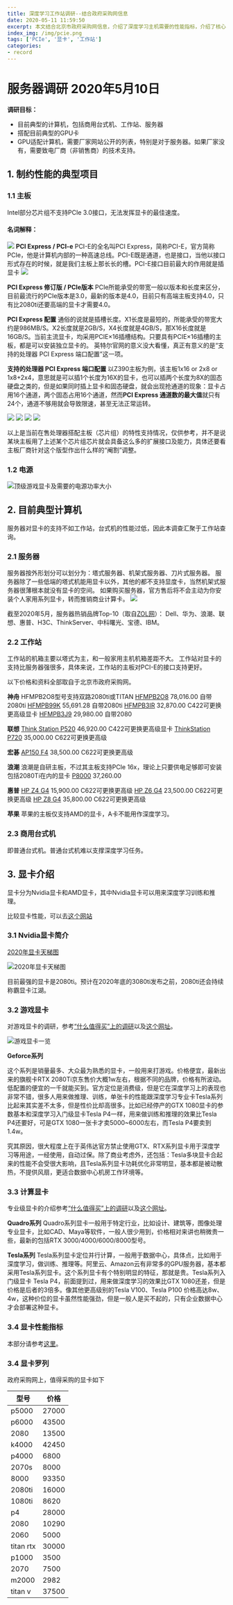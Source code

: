 ```yaml
---
title: 深度学习工作站调研--结合政府采购网信息
date: 2020-05-11 11:59:50
excerpt: 本文结合北京市政府采购网信息，介绍了深度学习主机需要的性能指标，介绍了核心厂家的工作站型号，总结了显卡的类别。
index_img: /img/pcie.png
tags: ['PCIe', '显卡', '工作站']
categories: 
- record
---
```


# 服务器调研 2020年5月10日

**调研目标：**
* 目前典型的计算机，包括商用台式机、工作站、服务器
* 搭配目前典型的GPU卡
* GPU适配计算机，需要厂家网站公开的列表，特别是对于服务器。如果厂家没有，需要致电厂商（非销售商）的技术支持。

## 1. 制约性能的典型项目

### 1.1 主板
Intel部分芯片组不支持PCIe 3.0接口，无法发挥显卡的最佳速度。

#### 名词解释：
![](深度学习工作站调研-结合政府采购网信息/2020-05-10-21-33-30.png)
**PCI Express / PCI-e**
PCI-E的全名叫PCI Express，简称PCI-E，官方简称PCIe，他是计算机内部的一种高速总线。PCI-E既是通道，也是接口，当他以接口形式存在的时候，就是我们主板上那长长的槽。PCI-E接口目前最大的作用就是插显卡
![](深度学习工作站调研-结合政府采购网信息/2020-05-10-21-32-30.png)

**PCI Express 修订版 / PCIe版本**
PCIe所能承受的带宽一般以版本和长度来区分，目前最流行的PCIe版本是3.0，最新的版本是4.0，目前只有高端主板支持4.0，只有比2080ti还要高端的显卡才需要4.0。

**PCI Express 配置**
通俗的说就是插槽长度。X1长度是最短的，所能承受的带宽大约是986MB/S。X2长度就是2GB/S，X4长度就是4GB/S，那X16长度就是16GB/S。当前主流显卡，均采用PCIE×16插槽结构。只要具有PCIE×16插槽的主板，都是可以安装独立显卡的。
英特尔官网的意义没大看懂，真正有意义的是“支持的处理器 PCI Express 端口配置”这一项。

**支持的处理器 PCI Express 端口配置**
以Z390主板为例，该主板1x16 or 2x8 or 1x8+2x4，意思就是可以插1个长度为16X的显卡，也可以插两个长度为8X的固态硬盘之类的，但是如果同时插上显卡和固态硬盘，就会出现抢通道的现象：显卡占用16个通道，两个固态占用16个通道，然而**PCI Express 通道数的最大值**就只有24个，通道不够用就会导致限速，甚至无法正常运转。

![](深度学习工作站调研-结合政府采购网信息/2020-05-10-22-13-34.png)
![](深度学习工作站调研-结合政府采购网信息/2020-05-10-22-13-57.png)
![](深度学习工作站调研-结合政府采购网信息/2020-05-10-22-14-07.png)
![](深度学习工作站调研-结合政府采购网信息/2020-05-10-22-14-15.png)

以上是当前在售处理器搭配主板（芯片组）的特性支持情况，仅供参考，并不是说某块主板用了上述某个芯片组芯片就会具备这么多的扩展接口及能力，具体还要看主板厂商针对这个版型作出什么样的“阉割”调整。

### 1.2 电源

![顶级游戏显卡及需要的电源功率大小](深度学习工作站调研-结合政府采购网信息/2020-05-10-22-11-24.png)

## 2. 目前典型计算机

服务器对显卡的支持不如工作站，台式机的性能过低，因此本调查汇聚于工作站查询。

### 2.1 服务器
服务器按外形划分可以划分为：塔式服务器、机架式服务器、刀片式服务器。
服务器除了一些低端的塔式机能用显卡以外，其他的都不支持显度卡，当然机架式服务器很薄根本就没有显卡的空间。
如果购买服务器，官方售后将不会主动为你安装个人家用系列显卡，转而推销商业计算卡。
![](深度学习工作站调研-结合政府采购网信息/2020-05-10-15-26-49.png)

截至2020年5月，服务器热销品牌Top-10（取自[ZOL网](http://top.zol.com.cn/compositor/server.html)）：
Dell、华为、浪潮、联想、惠普、H3C、ThinkServer、中科曙光、宝德、IBM。

### 2.2 工作站
工作站的机箱主要以塔式为主，和一般家用主机机箱差距不大。
工作站对显卡的支持比服务器强很多，具体来说，工作站的主板对PCI-E的接口支持更好。

以下价格和资料全部取自于北京市政府采购网。

**神舟**
HFMPB2O8型号支持双路2080ti或TITAN
[HFMPB2O8](http://114.255.53.119:81/bgpc_office_manage/produce/parmsInfo.htm?topPk=1r6e15444412038777n5&tiitPk=BG_002X&tioPk=)    78,016.00 自带2080ti
[HFMPB99K](http://114.255.53.119:81/bgpc_office_manage/produce/parmsInfo.htm?topPk=2g0v15681729710791z0&tiitPk=BG_002X&tioPk=)  55,691.28   自带2080ti
[HFMPB3IR](http://114.255.53.119:81/bgpc_office_manage/produce/parmsInfo.htm?topPk=6u7m15621197126648s6&tiitPk=BG_002X&tioPk=)  32,870.00   C422可更换更高级显卡
[HFMPB3J9](http://114.255.53.119:81/bgpc_office_manage/produce/parmsInfo.htm?topPk=8n5x15444417182251i6&tiitPk=BG_002X&tioPk=)  29,980.00   自带2080

**联想**
[Think Station P520](http://114.255.53.119:81/bgpc_office_manage/produce/parmsInfo.htm?topPk=6h7y15571256822209c5&tiitPk=BG_002X&tioPk=)   46,920.00    C422可更换更高级显卡
[ThinkStation P720](http://114.255.53.119:81/bgpc_office_manage/produce/parmsInfo.htm?topPk=1s8z15571265520623u2&tiitPk=BG_002X&tioPk=) 35,000.00   C622可更换更高级 

**宏碁**
[AP150 F4](http://114.255.53.119:81/bgpc_office_manage/produce/parmsInfo.htm?topPk=7w0g15281019011939v9&tiitPk=BG_002X&tioPk=) 38,500.00    C622可更换更高级 

**浪潮**
浪潮是自研主板，不过其主板支持PCIe 16x，理论上只要供电足够即可安装包括2080Ti在内的显卡
[P8000](http://114.255.53.119:81/bgpc_office_manage/produce/parmsInfo.htm?topPk=3f4m15287143876139q2&tiitPk=BG_002X&tioPk=)    37,260.00

**惠普**
[HP Z4 G4](http://114.255.53.119:81/bgpc_office_manage/produce/parmsInfo.htm?topPk=4g2q15281081290990x3&tiitPk=BG_002X&tioPk=)  15,900.00   C622可更换更高级 
[HP Z6 G4](http://114.255.53.119:81/bgpc_office_manage/produce/parmsInfo.htm?topPk=4v9p15281082398434h6&tiitPk=BG_002X&tioPk=)  23,500.00   C622可更换更高级 
[HP Z8 G4](http://114.255.53.119:81/bgpc_office_manage/produce/parmsInfo.htm?topPk=0z0m15314586871347z2&tiitPk=BG_002X&tioPk=)  35,800.00   C622可更换更高级 

**苹果**
苹果的主板仅支持AMD的显卡，A卡不能用作深度学习。

### 2.3 商用台式机

即普通台式机。普通台式机难以支撑深度学习任务。

## 3. 显卡介绍
显卡分为Nvidia显卡和AMD显卡，其中Nvidia显卡可以用来深度学习训练和推理。

比较显卡性能，可以去[这个网站](https://versus.com/cn)

### 3.1 Nvidia显卡简介

[2020年显卡天梯图](https://www.bybusa.com/gpu-rank)

![2020年显卡天梯图](深度学习工作站调研-结合政府采购网信息/2020-05-10-22-23-18.png)

目前最强的显卡是2080ti。预计在2020年底的3080ti发布之前，2080ti还会持续称霸显卡江湖。

### 3.2 游戏显卡

对游戏显卡的调研，参考[“什么值得买”上的调研](https://post.smzdm.com/p/a6lrwk3e/)以及[这个网址](https://www.cnblogs.com/xiaozhi_5638/p/10923351.html)。

![游戏显卡一览](深度学习工作站调研-结合政府采购网信息/2020-05-10-22-09-38.png)

**Geforce系列**

这个系列是销量最多、大众最为熟悉的显卡，一般用来打游戏。价格便宜，最新出来的旗舰卡RTX 2080Ti京东售价大概1w左右，根据不同的品牌，价格有所波动。低配置的便宜的一千就能买到。官方定位是消费级，但是它在深度学习上的表现也非常不错，很多人用来做推理、训练，单张卡的性能跟深度学习专业卡Tesla系列比起来其实差不太多，但是性价比却高很多。比如已经停产的GTX 1080显卡的参数基本和深度学习入门级显卡Tesla P4一样，用来做训练和推理的效果比Tesla P4还要好，可是GTX 1080一张卡才卖5000~6000左右，而Tesla P4要卖到1.4w。

究其原因，很大程度上在于英伟达官方禁止使用GTX、RTX系列显卡用于深度学习等用途，一经使用，自动过保。除了商业考虑外，还包括：Tesla多块显卡合起来的性能不会受很大影响，且Tesla系列显卡功耗优化非常明显，基本都是被动散热，不提供风扇，更适合数据中心机房工作环境等。

### 3.3 计算显卡
专业级显卡的介绍参考[“什么值得买”上的调研](https://product.pconline.com.cn/itbk/diy/graphics/1802/10846244.html)以及[这个网址](https://www.cnblogs.com/xiaozhi_5638/p/10923351.html)。

**Quadro系列**
Quadro系列显卡一般用于特定行业，比如设计、建筑等，图像处理专业显卡，比如CAD、Maya等软件，一般人很少用到，价格相对来讲也稍微贵一些，最新的包括RTX 3000/4000/6000/8000型号。

**Tesla系列**
Tesla系列显卡定位并行计算，一般用于数据中心，具体点，比如用于深度学习，做训练、推理等。阿里云、Amazon云有非常多的GPU服务器，基本都采用Tesla系列显卡。这个系列显卡有个特别明显的特征，那就是贵。Tesla系列入门级显卡 Tesla P4，前面提到过，用来做深度学习的效果比GTX 1080还差，但是价格是后者的3倍多。像其他更高级别的Tesla V100、Tesla P100 价格高达8w、4w，这种价位的显卡虽然性能强劲，但是一般人是买不起的，只有企业数据中心才会部署这种显卡。

### 3.4 显卡性能指标
本部分请参考[这里](https://www.cnblogs.com/xiaozhi_5638/p/10923351.html)。

### 3.4 显卡罗列

政府采购网上，值得采购的显卡如下

| 型号 | 价格 |
| --- | --- |
| p5000 | 27000 |
| p6000 | 43500 |
| 2080 | 13500 |
| k4000 | 42450 |
| p4000 | 6800 |
| 2070s | 8000 |
| 8000 | 93350 |
| 2080ti | 16000 |
| 1080ti | 8620 |
| p4 | 28000 |
| 2080 | 10290 |
| 2060 | 5000 |
| titan rtx | 30000 |
| p1000 | 3500 |
| 2070 | 7500 |
| m2000 | 2982 |
| titan v | 37500 |

